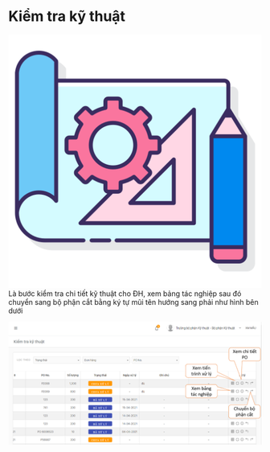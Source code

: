 # Kiểm tra kỹ thuật

![](../.gitbook/assets/prototype%20%282%29.png) Là bước kiểm tra chi tiết kỹ thuật cho ĐH, xem bảng tác nghiệp sau đó chuyển sang bộ phận cắt bằng ký tự mũi tên hướng sang phải như hình bên dưới

![](../.gitbook/assets/ky-thuat.png)

